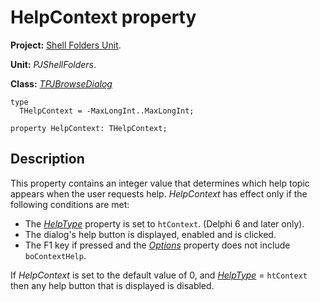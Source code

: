 <a href='Hidden comment: 
$Rev$
$Date$
'></a>

# HelpContext property #

**Project:** [Shell Folders Unit](ShellFoldersUnit.md).

**Unit:** _PJShellFolders_.

**Class:** _[TPJBrowseDialog](TPJBrowseDialog.md)_

```
type
  THelpContext = -MaxLongInt..MaxLongInt;

property HelpContext: THelpContext;
```

## Description ##

This property contains an integer value that determines which help topic appears when the user requests help. _HelpContext_ has effect only if the following conditions are met:

  * The _[HelpType](TPJBrowseDialogHelpType.md)_ property is set to `htContext`. (Delphi 6 and later only).
  * The dialog's help button is displayed, enabled and is clicked.
  * The F1 key if pressed and the _[Options](TPJBrowseDialogOptions.md)_ property does not include `boContextHelp`.

If _HelpContext_ is set to the default value of 0, and _[HelpType](TPJBrowseDialogHelpType.md)_ = `htContext` then any help button that is displayed is disabled.